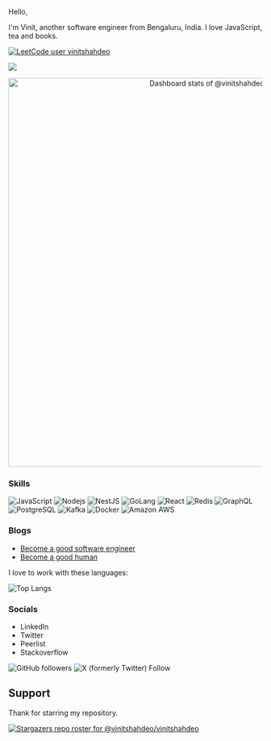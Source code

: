 Hello,

I'm Vinit, another software engineer from Bengaluru, India. I love JavaScript, tea and books.

[![LeetCode user vinitshahdeo](https://img.shields.io/badge/dynamic/json?style=for-the-badge&labelColor=black&color=%23ffa116&label=Solved&query=solvedOverTotal&url=https%3A%2F%2Fleetcode-badge.vercel.app%2Fapi%2Fusers%2Fvinitshahdeo&logo=leetcode&logoColor=yellow)](https://leetcode.com/vinitshahdeo/)

<a href="https://visitorbadge.io/status?path=vinitshahdeo%2F10xclub.readme"><img src="https://api.visitorbadge.io/api/visitors?path=vinitshahdeo%2F10xclub.readme&label=🌍 %20 Total%20Visitors&countColor=%23263759&style=flat&labelStyle=none" /></a>

<!-- Copy-paste in your Readme.md file -->

<a href="https://next.ossinsight.io/widgets/official/compose-user-dashboard-stats?user_id=20594326" target="_blank" style="display: block" align="center">
  <picture>
    <source media="(prefers-color-scheme: dark)" srcset="https://next.ossinsight.io/widgets/official/compose-user-dashboard-stats/thumbnail.png?user_id=20594326&image_size=auto&color_scheme=dark" width="771" height="auto">
    <img alt="Dashboard stats of @vinitshahdeo" src="https://next.ossinsight.io/widgets/official/compose-user-dashboard-stats/thumbnail.png?user_id=20594326&image_size=auto&color_scheme=light" width="771" height="auto">
  </picture>
</a>

<!-- Made with [OSS Insight](https://ossinsight.io/) -->

### Skills


![JavaScript](https://img.shields.io/badge/React-red?logo=react&logoColor=black)
![Nodejs](https://img.shields.io/badge/Node.js-43853D?logo=node.js&logoColor=white)
![NestJS](https://img.shields.io/badge/-NestJS-ea2845?logo=nestjs&logoColor=white)
![GoLang](https://img.shields.io/badge/-Golang-00ADD8?logo=go&logoColor=white)
![React](https://img.shields.io/badge/React-20232A?logo=react&logoColor=61DAFB)
![Redis](https://img.shields.io/badge/redis-%23DD0031.svg?logo=redis&logoColor=white)
![GraphQL](https://img.shields.io/badge/-GraphQL-E10098?logo=graphql)
![PostgreSQL](https://img.shields.io/badge/PostgreSQL-316192?logo=postgresql&logoColor=white)
![Kafka](https://img.shields.io/badge/-Kafka-231F20?logo=apache-kafka&logoColor=white)
![Docker](https://img.shields.io/badge/-Docker-2496ED?logo=docker&logoColor=white)
![Amazon AWS](https://img.shields.io/badge/Amazon%20AWS-232F3E?logo=amazon-aws)

### Blogs

- [Become a good software engineer](https://vinitshahde.dev/)
- [Become a good human](https://vinitshahde.dev/blog)

I love to work with these languages:

![Top Langs](https://github-readme-stats.vercel.app/api/top-langs/?username=vinitshahdeo&hide_progress=true)

### Socials

- LinkedIn
- Twitter
- Peerlist
- Stackoverflow

![GitHub followers](https://img.shields.io/github/followers/vinitshahdeo) ![X (formerly Twitter) Follow](https://img.shields.io/twitter/follow/vinit_shahdeo)

## Support

Thank for starring my repository. 

[![Stargazers repo roster for @vinitshahdeo/vinitshahdeo](https://reporoster.com/stars/dark/vinitshahdeo/vinitshahdeo)](https://github.com/vinitshahdeo/vinitshahdeo/stargazers)



